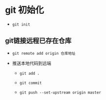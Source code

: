 # git 初始化

- `git init`

## git链接远程已存在仓库

- `git remote add origin 仓库地址`

- 推送本地代码到远端

  - `git add .`

  - `git commit`

  - `git push --set-upstream origin master`

    